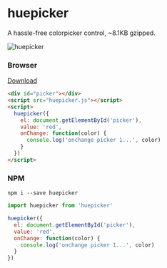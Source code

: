 # huepicker

A hassle-free colorpicker control, ~8.1KB gzipped.

![huepicker](https://github.com/rwhitmire/huepicker/blob/master/docs/screenshot.jpg?raw=true)

### Browser

[Download](https://github.com/rwhitmire/huepicker/releases/download/0.0.1/huepicker.zip)

``` html
<div id="picker"></div>
<script src="huepicker.js"></script>
<script>
  huepicker({
    el: document.getElementById('picker'),
    value: 'red',
    onChange: function(color) {
      console.log('onchange picker 1...', color)
    }
  })
</script>
```

### NPM

```
npm i --save huepicker
```

``` js
import huepicker from 'huepicker'

huepicker({
  el: document.getElementById('picker'),
  value: 'red',
  onChange: function(color) {
    console.log('onchange picker 1...', color)
  }
})
```

